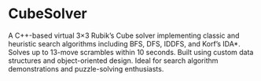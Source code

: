 # CubeSolver
A C++-based virtual 3×3 Rubik’s Cube solver implementing classic and heuristic search algorithms including BFS, DFS, IDDFS, and Korf’s IDA*. Solves up to 13-move scrambles within 10 seconds. Built using custom data structures and object-oriented design. Ideal for search algorithm demonstrations and puzzle-solving enthusiasts.
